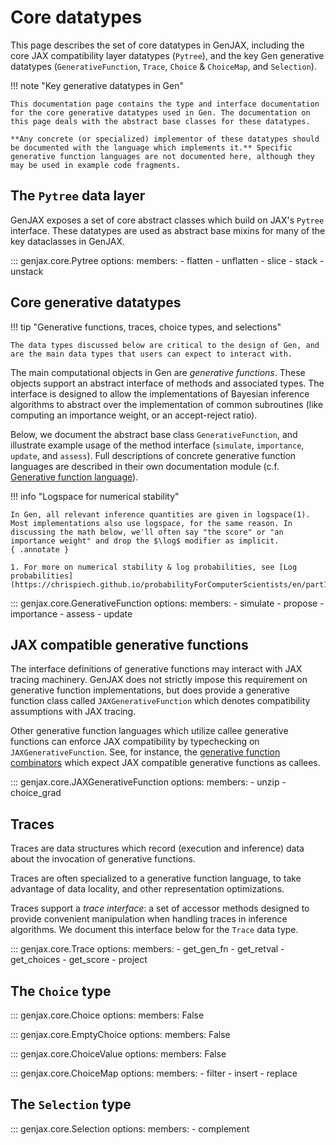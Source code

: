 # Core datatypes

This page describes the set of core datatypes in GenJAX, including the core JAX compatibility layer datatypes (`Pytree`), and the key Gen generative datatypes (`GenerativeFunction`, `Trace`, `Choice` & `ChoiceMap`, and `Selection`).

!!! note "Key generative datatypes in Gen"

    This documentation page contains the type and interface documentation for the core generative datatypes used in Gen. The documentation on this page deals with the abstract base classes for these datatypes.

    **Any concrete (or specialized) implementor of these datatypes should be documented with the language which implements it.** Specific generative function languages are not documented here, although they may be used in example code fragments.


## The `Pytree` data layer

GenJAX exposes a set of core abstract classes which build on JAX's `Pytree` interface. These datatypes are used as abstract base mixins for many of the key dataclasses in GenJAX.

::: genjax.core.Pytree
    options:
      members:
        - flatten
        - unflatten
        - slice
        - stack
        - unstack

## Core generative datatypes

!!! tip "Generative functions, traces, choice types, and selections"
    
    The data types discussed below are critical to the design of Gen, and are the main data types that users can expect to interact with.

The main computational objects in Gen are _generative functions_. These objects support an abstract interface of methods and associated types. The interface is designed to allow the implementations of Bayesian inference algorithms to abstract over the implementation of common subroutines (like computing an importance weight, or an accept-reject ratio).

Below, we document the abstract base class `GenerativeFunction`, and illustrate example usage of the method interface (`simulate`, `importance`, `update`, and `assess`). Full descriptions of concrete generative function languages are described in their own documentation module (c.f. [Generative function language](../generative_functions)).

!!! info "Logspace for numerical stability"

    In Gen, all relevant inference quantities are given in logspace(1). Most implementations also use logspace, for the same reason. In discussing the math below, we'll often say "the score" or "an importance weight" and drop the $\log$ modifier as implicit.
    { .annotate }

    1. For more on numerical stability & log probabilities, see [Log probabilities](https://chrispiech.github.io/probabilityForComputerScientists/en/part1/log_probabilities/).

::: genjax.core.GenerativeFunction
    options:
      members:
        - simulate
        - propose
        - importance
        - assess
        - update

## JAX compatible generative functions

The interface definitions of generative functions may interact with JAX tracing machinery. GenJAX does not strictly impose this requirement on generative function implementations, but does provide a generative function class called `JAXGenerativeFunction` which denotes compatibility assumptions with JAX tracing.

Other generative function languages which utilize callee generative functions can enforce JAX compatibility by typechecking on `JAXGenerativeFunction`. See, for instance, the [generative function combinators](../generative_functions/combinators) which expect JAX compatible generative functions as callees.

::: genjax.core.JAXGenerativeFunction
    options:
      members:
      - unzip
      - choice_grad

## Traces

Traces are data structures which record (execution and inference) data about the invocation of generative functions.

Traces are often specialized to a generative function language, to take advantage of data locality, and other representation optimizations.

Traces support a _trace interface_: a set of accessor methods designed to provide convenient manipulation when handling traces in inference algorithms. We document this interface below for the `Trace` data type.

::: genjax.core.Trace
    options:
      members:
        - get_gen_fn
        - get_retval
        - get_choices
        - get_score
        - project

## The `Choice` type

::: genjax.core.Choice
    options:
      members: False

::: genjax.core.EmptyChoice
    options:
      members: False

::: genjax.core.ChoiceValue
    options:
      members: False

::: genjax.core.ChoiceMap
    options:
      members:
        - filter
        - insert
        - replace

## The `Selection` type

::: genjax.core.Selection
    options:
      members:
        - complement
